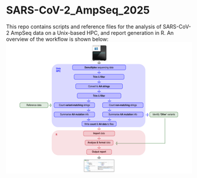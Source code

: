 # SARS-CoV-2_AmpSeq_2025
This repo contains scripts and reference files for the analysis of SARS-CoV-2 AmpSeq data on a Unix-based HPC, and report generation in R. An overview of the workflow is shown below:
![](https://github.com/Jex-Lab/SARS-CoV-2_AmpSeq_2025/blob/main/pipeline_script/ampseq_workflow_2025.png)
